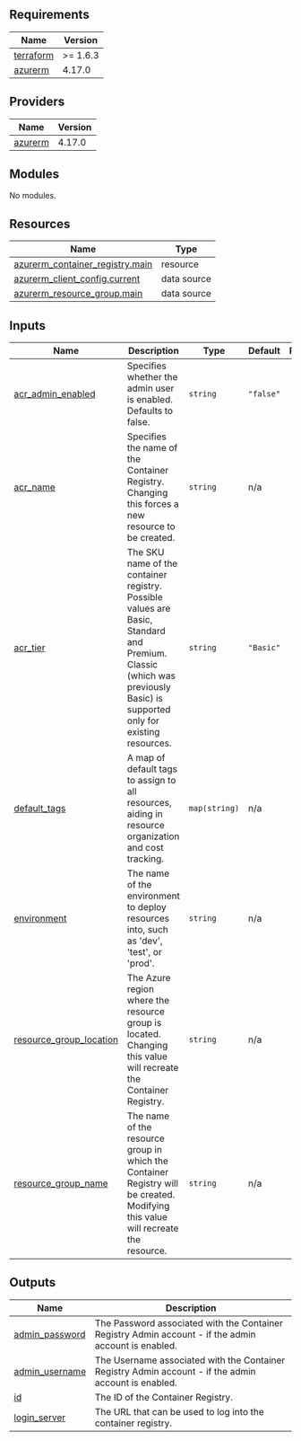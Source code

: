 ## Requirements

| Name | Version |
|------|---------|
| <a name="requirement_terraform"></a> [terraform](#requirement\_terraform) | >= 1.6.3 |
| <a name="requirement_azurerm"></a> [azurerm](#requirement\_azurerm) | 4.17.0 |

## Providers

| Name | Version |
|------|---------|
| <a name="provider_azurerm"></a> [azurerm](#provider\_azurerm) | 4.17.0 |

## Modules

No modules.

## Resources

| Name | Type |
|------|------|
| [azurerm_container_registry.main](https://registry.terraform.io/providers/hashicorp/azurerm/4.17.0/docs/resources/container_registry) | resource |
| [azurerm_client_config.current](https://registry.terraform.io/providers/hashicorp/azurerm/4.17.0/docs/data-sources/client_config) | data source |
| [azurerm_resource_group.main](https://registry.terraform.io/providers/hashicorp/azurerm/4.17.0/docs/data-sources/resource_group) | data source |

## Inputs

| Name | Description | Type | Default | Required |
|------|-------------|------|---------|:--------:|
| <a name="input_acr_admin_enabled"></a> [acr\_admin\_enabled](#input\_acr\_admin\_enabled) | Specifies whether the admin user is enabled. Defaults to false. | `string` | `"false"` | no |
| <a name="input_acr_name"></a> [acr\_name](#input\_acr\_name) | Specifies the name of the Container Registry. Changing this forces a new resource to be created. | `string` | n/a | yes |
| <a name="input_acr_tier"></a> [acr\_tier](#input\_acr\_tier) | The SKU name of the container registry. Possible values are Basic, Standard and Premium. Classic (which was previously Basic) is supported only for existing resources. | `string` | `"Basic"` | no |
| <a name="input_default_tags"></a> [default\_tags](#input\_default\_tags) | A map of default tags to assign to all resources, aiding in resource organization and cost tracking. | `map(string)` | n/a | yes |
| <a name="input_environment"></a> [environment](#input\_environment) | The name of the environment to deploy resources into, such as 'dev', 'test', or 'prod'. | `string` | n/a | yes |
| <a name="input_resource_group_location"></a> [resource\_group\_location](#input\_resource\_group\_location) | The Azure region where the resource group is located. Changing this value will recreate the Container Registry. | `string` | n/a | yes |
| <a name="input_resource_group_name"></a> [resource\_group\_name](#input\_resource\_group\_name) | The name of the resource group in which the Container Registry will be created. Modifying this value will recreate the resource. | `string` | n/a | yes |

## Outputs

| Name | Description |
|------|-------------|
| <a name="output_admin_password"></a> [admin\_password](#output\_admin\_password) | The Password associated with the Container Registry Admin account - if the admin account is enabled. |
| <a name="output_admin_username"></a> [admin\_username](#output\_admin\_username) | The Username associated with the Container Registry Admin account - if the admin account is enabled. |
| <a name="output_id"></a> [id](#output\_id) | The ID of the Container Registry. |
| <a name="output_login_server"></a> [login\_server](#output\_login\_server) | The URL that can be used to log into the container registry. |
